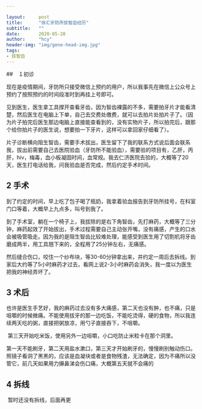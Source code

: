 ```yaml
---

layout:     post
title:      "徐汇牙防所拔智齿经历"
subtitle:   ""
date:       2020-05-20
author:     "hcy"
header-img: "img/gene-head-img.jpg"
tags:
- 拔智齿
---
```




##　１初诊

​		现在是疫情期间，牙防所只接受微信上预约的用户，所以我事先在微信上公众号上预约了按照预约的时间段准时到再挂上号即可。

​		见到医生，医生拿工具撑开查看牙齿，因为智齿裸露的不多，需要拍牙片才能看清楚，然后医生在电脑上下单，自己去交费处缴费，就可以去拍片处拍片子了。（因为片子拍完后医生那边电脑上直接能查看到的，没有实物片子，所以拍完后，跟那个给你拍片子的医生说，想要拍一下牙片，这样可以拿回家仔细看了）。

​		片子诊断横向阻生智齿，需要手术拔出，医生留下了我的联系方式说后面会联系我，拔出前需要自己去医院验血（牙防所不能验血），需要验的项目有，乙肝，丙肝，hiv，梅毒，血小板凝固时间，血常规。我去仁济医院去验的，大概等了20天，医生打电话给我，问我验血是否完成，然后约定手术时间。

## 2 手术

​		到了约定的时间，早上吃了包子喝了瓶奶，我拿着验血报告到牙防所挂号，在科室门口等着，大概早上九点多，叫号到我了。

​		到了手术室，躺在一个椅子上，我拔除的是右下角智齿，先打麻药，大概等了三分钟，麻药起效了开始拔出，手术过程需要自己主动张开嘴，没有痛感，产生的口水会被吸管吸走。因为我的是阻生智齿比较难处理，能感受到医生用了切割机将牙齿磨成两半，用工具翘下来的，全程用了25分钟左右，无痛感。

​		然后缝合伤口，咬住一个纱布块，等30-60分钟拿出来，并约定一周后去拆线。到家后大约等了5小时麻药才过去，看网上说2-3小时麻药会消失，我一度以为医生把我的神经弄坏了。

## 3 术后		

​		也许是医生手艺好，我的麻药过去没有多大痛感，第二天也没有肿，也不痛，只是咀嚼的时候微痛。不能使用拔牙的那一边吃饭，不能吃烫得，硬的食物，所以我连续两天吃的粥，直接把粥放凉，用勺子直接吞下，不咀嚼。

​		第三天开始吃米饭，使用另外一边咀嚼，小口吃防止米粒卡在那个洞里。

​		第一天不能刷牙，第二天用盐水漱口，第三天才开始刷牙的，慢慢刷别触动伤口。照镜子看洞了黑黑的，应该是血凝块或者是食物残渣，无法确定，因为不痛所以没管它，前几天如果用力擤鼻涕会伤口痛，大概第五天就不会痛的

## 4 拆线

​		暂时还没有拆线，后面再更